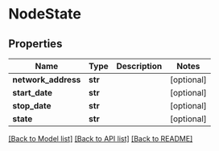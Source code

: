 # NodeState

## Properties
Name | Type | Description | Notes
------------ | ------------- | ------------- | -------------
**network_address** | **str** |  | [optional] 
**start_date** | **str** |  | [optional] 
**stop_date** | **str** |  | [optional] 
**state** | **str** |  | [optional] 

[[Back to Model list]](../README.md#documentation-for-models) [[Back to API list]](../README.md#documentation-for-api-endpoints) [[Back to README]](../README.md)


